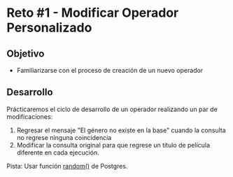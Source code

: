 # Reto #1 - Modificar Operador Personalizado

## Objetivo

* Familiarizarse con el proceso de creación de un nuevo operador

## Desarrollo

Prácticaremos el ciclo de desarrollo de un operador realizando un par de modificaciones:

1. Regresar el mensaje "El género no existe en la base" cuando la consulta no regrese ninguna coincidencia
2. Modificar la consulta original para que regrese un título de película diferente en cada ejecución.

Pista: Usar función [random()](https://www.techonthenet.com/postgresql/functions/random.php) de Postgres.
